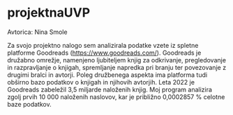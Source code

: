 # projektnaUVP

Avtorica: Nina Smole

Za svojo projektno nalogo sem analizirala podatke vzete iz spletne platforme Goodreads (https://www.goodreads.com/). Goodreads je družabno omrežje, namenjeno ljubiteljem knjig za odkrivanje, pregledovanje in razpravljanje o knjigah, spremljanje napredka pri branju ter povezovanje z drugimi bralci in avtorji. Poleg družbenega aspekta ima platforma tudi obširno bazo podatkov o knjigah in njihovih avtorjih. Leta 2022 je Goodreads zabeležil 3,5 miljarde naloženih knjig. Moj program analizira zgolj prvih 10 000 naloženih naslovov, kar je približno 0,0002857 % celotne baze podatkov. 